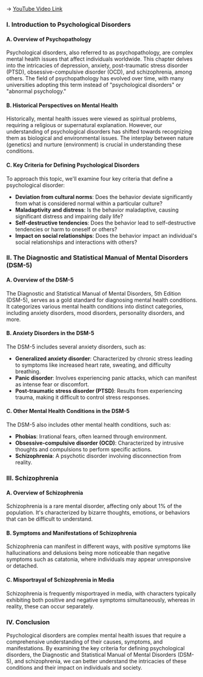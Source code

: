 -> [YouTube Video Link](https://www.youtube.com/watch?v=ccBQGSKXiBU&list=PLWoagukcejEx2ekCL_IH8oE0tSwwYvvtJ&index=13&pp=iAQB)

### I. Introduction to Psychological Disorders
#### A. Overview of Psychopathology

Psychological disorders, also referred to as psychopathology, are complex mental health issues that affect individuals worldwide. This chapter delves into the intricacies of depression, anxiety, post-traumatic stress disorder (PTSD), obsessive-compulsive disorder (OCD), and schizophrenia, among others. The field of psychopathology has evolved over time, with many universities adopting this term instead of "psychological disorders" or "abnormal psychology."

#### B. Historical Perspectives on Mental Health

Historically, mental health issues were viewed as spiritual problems, requiring a religious or supernatural explanation. However, our understanding of psychological disorders has shifted towards recognizing them as biological and environmental issues. The interplay between nature (genetics) and nurture (environment) is crucial in understanding these conditions.

#### C. Key Criteria for Defining Psychological Disorders

To approach this topic, we'll examine four key criteria that define a psychological disorder:

*   **Deviation from cultural norms**: Does the behavior deviate significantly from what is considered normal within a particular culture?
*   **Maladaptivity and distress**: Is the behavior maladaptive, causing significant distress and impairing daily life?
*   **Self-destructive tendencies**: Does the behavior lead to self-destructive tendencies or harm to oneself or others?
*   **Impact on social relationships**: Does the behavior impact an individual's social relationships and interactions with others?

### II. The Diagnostic and Statistical Manual of Mental Disorders (DSM-5)
#### A. Overview of the DSM-5

The Diagnostic and Statistical Manual of Mental Disorders, 5th Edition (DSM-5), serves as a gold standard for diagnosing mental health conditions. It categorizes various mental health conditions into distinct categories, including anxiety disorders, mood disorders, personality disorders, and more.

#### B. Anxiety Disorders in the DSM-5

The DSM-5 includes several anxiety disorders, such as:

*   **Generalized anxiety disorder**: Characterized by chronic stress leading to symptoms like increased heart rate, sweating, and difficulty breathing.
*   **Panic disorder**: Involves experiencing panic attacks, which can manifest as intense fear or discomfort.
*   **Post-traumatic stress disorder (PTSD)**: Results from experiencing trauma, making it difficult to control stress responses.

#### C. Other Mental Health Conditions in the DSM-5

The DSM-5 also includes other mental health conditions, such as:

*   **Phobias**: Irrational fears, often learned through environment.
*   **Obsessive-compulsive disorder (OCD)**: Characterized by intrusive thoughts and compulsions to perform specific actions.
*   **Schizophrenia**: A psychotic disorder involving disconnection from reality.

### III. Schizophrenia
#### A. Overview of Schizophrenia

Schizophrenia is a rare mental disorder, affecting only about 1% of the population. It's characterized by bizarre thoughts, emotions, or behaviors that can be difficult to understand.

#### B. Symptoms and Manifestations of Schizophrenia

Schizophrenia can manifest in different ways, with positive symptoms like hallucinations and delusions being more noticeable than negative symptoms such as catatonia, where individuals may appear unresponsive or detached.

#### C. Misportrayal of Schizophrenia in Media

Schizophrenia is frequently misportrayed in media, with characters typically exhibiting both positive and negative symptoms simultaneously, whereas in reality, these can occur separately.

### IV. Conclusion
Psychological disorders are complex mental health issues that require a comprehensive understanding of their causes, symptoms, and manifestations. By examining the key criteria for defining psychological disorders, the Diagnostic and Statistical Manual of Mental Disorders (DSM-5), and schizophrenia, we can better understand the intricacies of these conditions and their impact on individuals and society.